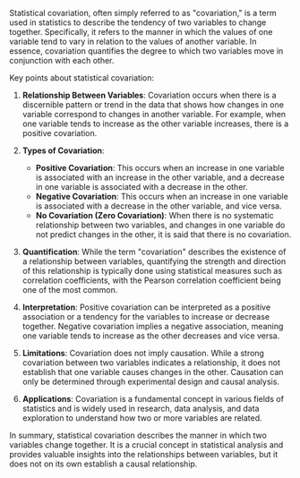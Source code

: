 Statistical covariation, often simply referred to as "covariation," is a term used in statistics to describe the tendency of two variables to change together. Specifically, it refers to the manner in which the values of one variable tend to vary in relation to the values of another variable. In essence, covariation quantifies the degree to which two variables move in conjunction with each other. 

Key points about statistical covariation:

1. **Relationship Between Variables**: Covariation occurs when there is a discernible pattern or trend in the data that shows how changes in one variable correspond to changes in another variable. For example, when one variable tends to increase as the other variable increases, there is a positive covariation.

2. **Types of Covariation**:
   - **Positive Covariation**: This occurs when an increase in one variable is associated with an increase in the other variable, and a decrease in one variable is associated with a decrease in the other.
   - **Negative Covariation**: This occurs when an increase in one variable is associated with a decrease in the other variable, and vice versa.
   - **No Covariation (Zero Covariation)**: When there is no systematic relationship between two variables, and changes in one variable do not predict changes in the other, it is said that there is no covariation.

3. **Quantification**: While the term "covariation" describes the existence of a relationship between variables, quantifying the strength and direction of this relationship is typically done using statistical measures such as correlation coefficients, with the Pearson correlation coefficient being one of the most common.

4. **Interpretation**: Positive covariation can be interpreted as a positive association or a tendency for the variables to increase or decrease together. Negative covariation implies a negative association, meaning one variable tends to increase as the other decreases and vice versa.

5. **Limitations**: Covariation does not imply causation. While a strong covariation between two variables indicates a relationship, it does not establish that one variable causes changes in the other. Causation can only be determined through experimental design and causal analysis.

6. **Applications**: Covariation is a fundamental concept in various fields of statistics and is widely used in research, data analysis, and data exploration to understand how two or more variables are related.

In summary, statistical covariation describes the manner in which two variables change together. It is a crucial concept in statistical analysis and provides valuable insights into the relationships between variables, but it does not on its own establish a causal relationship.